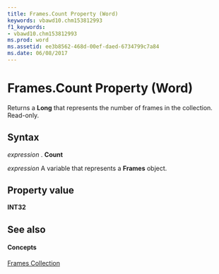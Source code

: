 ```yaml
---
title: Frames.Count Property (Word)
keywords: vbawd10.chm153812993
f1_keywords:
- vbawd10.chm153812993
ms.prod: word
ms.assetid: ee3b8562-468d-00ef-daed-6734799c7a84
ms.date: 06/08/2017
---
```



# Frames.Count Property (Word)

Returns a **Long** that represents the number of frames in the collection. Read-only.


## Syntax

 _expression_ . **Count**

 _expression_ A variable that represents a **Frames** object.


## Property value

 **INT32**


## See also


#### Concepts


[Frames Collection](frames-object-word.md)

